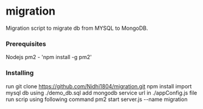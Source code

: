 # migration
Migration script to migrate db from MYSQL to MongoDB.
### Prerequisites
Nodejs 
pm2 - 'npm install -g pm2'
### Installing
run git clone https://github.com/Nidhi1804/migration.git
npm install 
import mysql db using ./demo_db.sql
add mongodb service url in ./appConfig.js file
run scrip using following command
pm2 start server.js --name migration

